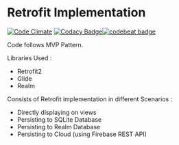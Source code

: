 # Retrofit Implementation

[![Code Climate](https://lima.codeclimate.com/github/ynagarjuna1995/Retrofit_Implementation/badges/gpa.svg)](https://lima.codeclimate.com/github/ynagarjuna1995/Retrofit_Implementation)   [![Codacy Badge](https://api.codacy.com/project/badge/Grade/37bcb48774a34e14806ab6bcd06fc779)](https://www.codacy.com/app/ynagarjuna1995/Retrofit_Implementation?utm_source=github.com&amp;utm_medium=referral&amp;utm_content=ynagarjuna1995/Retrofit_Implementation&amp;utm_campaign=Badge_Grade)[![codebeat badge](https://codebeat.co/badges/f490710e-1389-42d4-abce-dabe0a4af092)](https://codebeat.co/projects/github-com-ynagarjuna1995-retrofit_implementation-master)

Code follows MVP Pattern.

Libraries Used : 
- Retrofit2
- Glide
- Realm

Consists of Retrofit implementation in different Scenarios :
- Directly displaying on views
- Persisting to SQLite Database 
- Persisting to Realm Database 
- Persisting to Cloud (using Firebase REST API)
